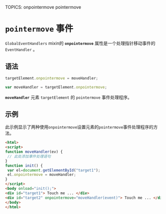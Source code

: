 TOPICS: onpointermove
        pointermove

# `pointermove` 事件

`GlobalEventHandlers` mixin的 **`onpointermove`** 属性是一个处理指针移动事件的 `EventHandler` 。

## 语法

```javascript
targetElement.onpointermove = moveHandler;

var moveHandler = targetElement.onpointermove;
```

**`moveHandler`** 元素 `targetElement` 的 `pointermove` 事件处理程序。

## 示例

此示例显示了两种使用`onpointermove`设置元素的`pointermove`事件处理程序的方法。

```html
<html>
<script>
function moveHandler(ev) {
 // 此处添加事件处理语句
}
function init() {
 var el=document.getElementById("target1");
 el.onpointermove = moveHandler;
}
</script>
<body onload="init();">
<div id="target1"> Touch me ... </div>
<div id="target2" onpointermove="moveHandler(event)"> Touch me ... </div>
</body>
</html>
```
